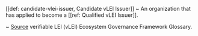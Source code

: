[[def: candidate-vlei-issuer, Candidate vLEI Issuer]]
~ An organization that has applied to become a [[ref: Qualified vLEI Issuer]].

~ [Source](https://www.gleif.org/vlei/introducing-the-vlei-ecosystem-governance-framework/2023-12-15_vlei-egf-v2.0-glossary_v1.3_final.pdf) verifiable LEI (vLEI) Ecosystem Governance Framework Glossary.
